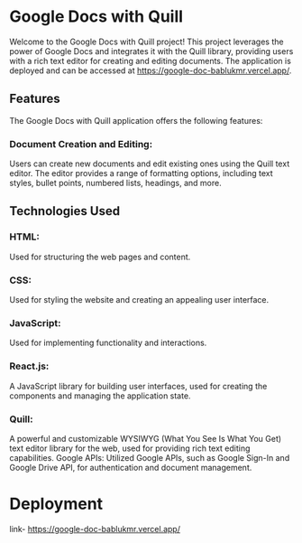 # Google Docs with Quill
Welcome to the Google Docs with Quill project! This project leverages the power of Google Docs and integrates it with the Quill library, providing users with a rich text editor for creating and editing documents. The application is deployed and can be accessed at https://google-doc-bablukmr.vercel.app/.



## Features
The Google Docs with Quill application offers the following features:

### Document Creation and Editing:
Users can create new documents and edit existing ones using the Quill text editor. The editor provides a range of formatting options, including text styles, bullet points, numbered lists, headings, and more.

## Technologies Used

### HTML: 
Used for structuring the web pages and content.
### CSS:
Used for styling the website and creating an appealing user interface.
### JavaScript: 
Used for implementing functionality and interactions.
### React.js: 
A JavaScript library for building user interfaces, used for creating the components and managing the application state.

### Quill: 
A powerful and customizable WYSIWYG (What You See Is What You Get) text editor library for the web, used for providing rich text editing capabilities.
Google APIs: Utilized Google APIs, such as Google Sign-In and Google Drive API, for authentication and document management.
# Deployment
link- https://google-doc-bablukmr.vercel.app/
